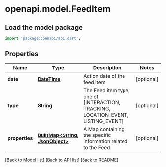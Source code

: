 # openapi.model.FeedItem

## Load the model package
```dart
import 'package:openapi/api.dart';
```

## Properties
Name | Type | Description | Notes
------------ | ------------- | ------------- | -------------
**date** | [**DateTime**](DateTime.md) | Action date of the feed item | [optional] 
**type** | **String** | The Feed item type, one of [INTERACTION, TRACKING, LOCATION_EVENT, LISTING_EVENT] | [optional] 
**properties** | [**BuiltMap&lt;String, JsonObject&gt;**](JsonObject.md) | A Map containing the specific information related to the Feed | [optional] 

[[Back to Model list]](../README.md#documentation-for-models) [[Back to API list]](../README.md#documentation-for-api-endpoints) [[Back to README]](../README.md)


